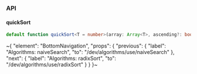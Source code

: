 

### API

#### quickSort

```ts
default function quickSort<T = number>(array: Array<T>, ascending?: boolean): Array<T>;
```

~{
  "element": "BottomNavigation",
  "props": {
    "previous": {
      "label": "Algorithms: naiveSearch",
      "to": "/dev/algorithms/use/naiveSearch"
    },
    "next": {
      "label": "Algorithms: radixSort",
      "to": "/dev/algorithms/use/radixSort"
    }
  }
}~
